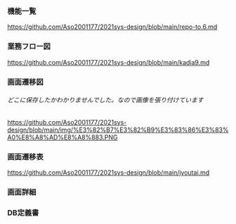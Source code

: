 ### 機能一覧
https://github.com/Aso2001177/2021sys-design/blob/main/repo-to.6.md
### 業務フロー図
https://github.com/Aso2001177/2021sys-design/blob/main/kadia9.md
### 画面遷移図
###### どこに保存したかわかりませんでした。なので画像を張り付けています
https://github.com/Aso2001177/2021sys-design/blob/main/img/%E3%82%B7%E3%82%B9%E3%83%86%E3%83%A0%E8%A8%AD%E8%A8%883.PNG
### 画面遷移表
https://github.com/Aso2001177/2021sys-design/blob/main/jyoutai.md
### 画面詳細
### DB定義書

